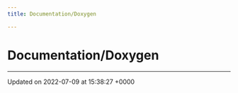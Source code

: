 ```yaml
---
title: Documentation/Doxygen

---
```


# Documentation/Doxygen








-------------------------------

Updated on 2022-07-09 at 15:38:27 +0000
